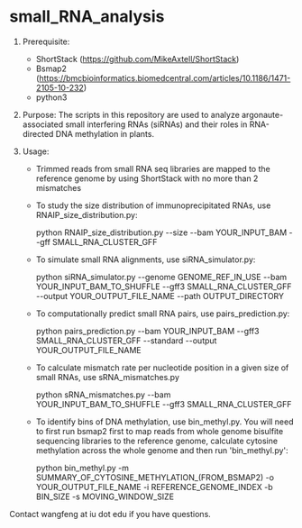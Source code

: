 # small_RNA_analysis

1. Prerequisite: 
   - ShortStack (https://github.com/MikeAxtell/ShortStack)
   - Bsmap2 (https://bmcbioinformatics.biomedcentral.com/articles/10.1186/1471-2105-10-232)
   - python3

2. Purpose: The scripts in this repository are used to analyze argonaute-associated small interfering RNAs (siRNAs) and their roles in RNA-directed DNA methylation in plants.

3. Usage:
   -  Trimmed reads from small RNA seq libraries are mapped to the reference genome by using ShortStack with no more than 2 mismatches

   -  To study the size distribution of immunoprecipitated RNAs, use RNAIP_size_distribution.py:
      
      python RNAIP_size_distribution.py --size --bam YOUR_INPUT_BAM --gff SMALL_RNA_CLUSTER_GFF
      
   -  To simulate small RNA alignments, use siRNA_simulator.py:
      
      python siRNA_simulator.py --genome GENOME_REF_IN_USE --bam YOUR_INPUT_BAM_TO_SHUFFLE --gff3 SMALL_RNA_CLUSTER_GFF --output YOUR_OUTPUT_FILE_NAME --path OUTPUT_DIRECTORY
   
   -  To computationally predict small RNA pairs, use pairs_prediction.py:
      
      python pairs_prediction.py --bam YOUR_INPUT_BAM --gff3 SMALL_RNA_CLUSTER_GFF --standard --output YOUR_OUTPUT_FILE_NAME
      
   -  To calculate mismatch rate per nucleotide position in a given size of small RNAs, use sRNA_mismatches.py
      
      python sRNA_mismatches.py --bam YOUR_INPUT_BAM_TO_SHUFFLE --gff3 SMALL_RNA_CLUSTER_GFF
      
   -  To identify bins of DNA methylation, use bin_methyl.py. You will need to first run bsmap2 first to map reads from whole genome bisulfite sequencing libraries to the reference genome, calculate cytosine methylation across the whole genome and then run 'bin_methyl.py':
      
      python bin_methyl.py -m SUMMARY_OF_CYTOSINE_METHYLATION_(FROM_BSMAP2) -o YOUR_OUTPUT_FILE_NAME -i REFERENCE_GENOME_INDEX -b BIN_SIZE -s MOVING_WINDOW_SIZE
      
      
Contact wangfeng at iu dot edu if you have questions.
